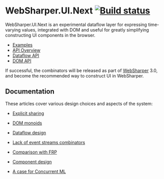 # WebSharper.UI.Next [![Build status](https://ci.appveyor.com/api/projects/status/scmqf68re8otea8h)](https://ci.appveyor.com/project/Jand42/websharper-ui-next)

WebSharper.UI.Next is an experimental dataflow layer for expressing
time-varying values, integrated with DOM and useful for greatly
simplifying constructing UI components in the browser.

* [Examples](http://intellifactory.github.io/websharper.ui.next/)
* [API Overview](docs/API.md)
* [Dataflow API](api/Reactive.fsi)
* [DOM API](api/Doc.fsi)

If successful, the combinators will be released as part of
[WebSharper](http://websharper.com) 3.0, and become the recommended
way to construct UI in WebSharper.

## Documentation

These articles cover various design choices and aspects of the system:

* [Explicit sharing](docs/Sharing.md)

* [DOM monoids](docs/Monoids.md)

* [Dataflow design](docs/Dataflow.md)

* [Lack of event streams combinators](docs/EventStreams.md)

* [Comparison with FRP](docs/FRP.md)

* [Component design](docs/Components.md)

* [A case for Concurrent ML](docs/CML.md)
